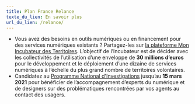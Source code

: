 ```yaml
---
title: Plan France Relance
texte_du_lien: En savoir plus
url_du_lien: /relance/
---
```

* Vous avez des besoins en outils numériques ou en financement pour des services numériques existants ? Partagez-les sur [la plateforme Mon Incubateur des Territoires](https://mon.incubateur.anct.gouv.fr/). L’objectif de l’Incubateur est de décider avec les collectivités de l’utilisation d’une enveloppe de **30 millions d’euros** pour le développement et le déploiement d’une dizaine de services numériques à l’échelle du plus grand nombre de territoires volontaires.
* Candidatez au [Programme National d'Investigations](/relance/investigations/) jusqu’au **15 mars 2021** pour bénéficier de l’accompagnement d’experts du numérique et de designers sur des problématiques rencontrées par vos agents au contact des usagers.